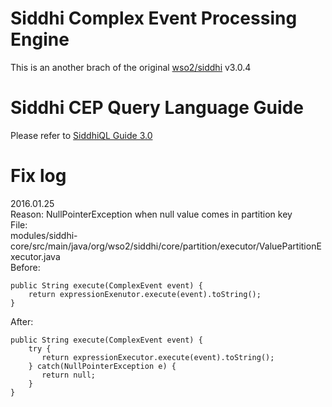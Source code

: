 Siddhi Complex Event Processing Engine 
======================================
This is an another brach of the original [wso2/siddhi](https://github.com/wso2/siddhi) v3.0.4

# Siddhi CEP Query Language Guide
Please refer to [SiddhiQL Guide 3.0](https://docs.wso2.com/display/CEP400/SiddhiQL+Guide+3.0)

# Fix log
2016.01.25 <br>
Reason: NullPointerException when null value comes in partition key <br>
File: <br>
modules/siddhi-core/src/main/java/org/wso2/siddhi/core/partition/executor/ValuePartitionExecutor.java <br>
Before:

    public String execute(ComplexEvent event) {
        return expressionExenutor.execute(event).toString();
    }

After: 

    public String execute(ComplexEvent event) {
        try {
           return expressionExecutor.execute(event).toString();
        } catch(NullPointerException e) {
           return null;
        }   
    }
